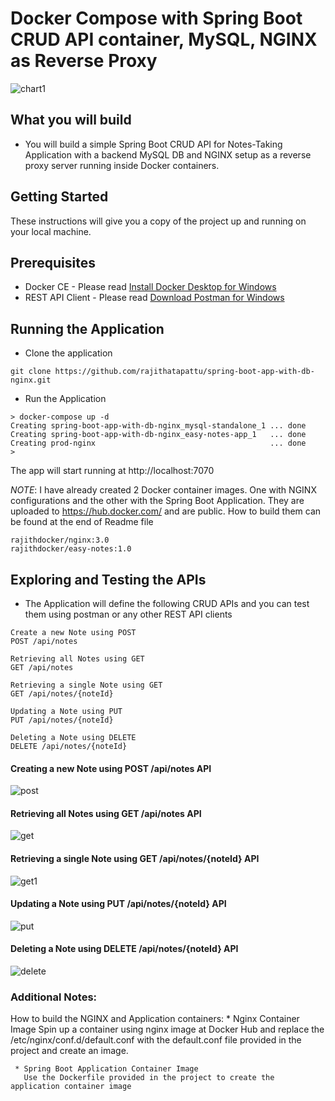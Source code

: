 # Docker Compose with Spring Boot CRUD API container, MySQL, NGINX as Reverse Proxy

![chart1](https://user-images.githubusercontent.com/47069895/53302529-e0b7de00-3856-11e9-9ee0-04e2f5e7a111.jpg)

## What you will build
* You will build a simple Spring Boot CRUD API for Notes-Taking Application with a backend MySQL DB and NGINX setup as a reverse proxy server running inside Docker containers.
  
## Getting Started 
These instructions will give you a copy of the project up and running on your local machine.

## Prerequisites
* Docker CE - Please read [Install Docker Desktop for Windows](https://docs.docker.com/docker-for-windows/install/)
* REST API Client - Please read [Download Postman for Windows](https://www.getpostman.com/downloads/)

## Running the Application 

* Clone the application

```
git clone https://github.com/rajithatapattu/spring-boot-app-with-db-nginx.git
```

* Run the Application

```
> docker-compose up -d
Creating spring-boot-app-with-db-nginx_mysql-standalone_1 ... done
Creating spring-boot-app-with-db-nginx_easy-notes-app_1   ... done
Creating prod-nginx                                       ... done
>
```
The app will start running at http://localhost:7070

*NOTE*: I have already created 2 Docker container images. One with NGINX configurations and the other with the Spring Boot Application. They are uploaded to https://hub.docker.com/ and are public. How to build them can be found at the end of Readme file

```
rajithdocker/nginx:3.0
rajithdocker/easy-notes:1.0
```

## Exploring and Testing the APIs

* The Application will define the following CRUD APIs and you can test them using postman or any other REST API clients

 ```
Create a new Note using POST
POST /api/notes

Retrieving all Notes using GET 
GET /api/notes

Retrieving a single Note using GET
GET /api/notes/{noteId}

Updating a Note using PUT
PUT /api/notes/{noteId}

Deleting a Note using DELETE
DELETE /api/notes/{noteId}
```

#### Creating a new Note using POST /api/notes API
![post](https://user-images.githubusercontent.com/47069895/53302022-b9124700-3851-11e9-8163-530ad8198760.jpg)

#### Retrieving all Notes using GET /api/notes API
![get](https://user-images.githubusercontent.com/47069895/53302017-adbf1b80-3851-11e9-9843-64866e2ecef6.jpg)

#### Retrieving a single Note using GET /api/notes/{noteId} API
![get1](https://user-images.githubusercontent.com/47069895/53302021-b4e62980-3851-11e9-9bd3-600137f4f374.jpg)

#### Updating a Note using PUT /api/notes/{noteId} API
![put](https://user-images.githubusercontent.com/47069895/53302026-c3344580-3851-11e9-86a4-37b3755c4870.jpg)

#### Deleting a Note using DELETE /api/notes/{noteId} API
![delete](https://user-images.githubusercontent.com/47069895/53302027-c9c2bd00-3851-11e9-9384-b729a2d4b744.jpg)


### Additional Notes:
How to build the NGINX and Application containers:
     * Nginx Container Image
       Spin up a container using nginx image at Docker Hub and replace the /etc/nginx/conf.d/default.conf with the default.conf file provided in the project and create an image.

     * Spring Boot Application Container Image
       Use the Dockerfile provided in the project to create the application container image
